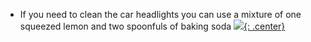 - If you need to clean the car headlights you can use a mixture of one squeezed lemon and two spoonfuls of baking soda
[![](not-by-ai.svg){: .center}](https://notbyai.fyi)
